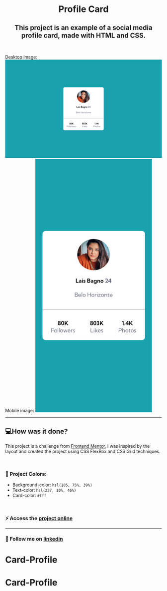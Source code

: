 <h1 align="center"> Profile Card </h1>

<h2 align="center">This project is an example of a social media profile card, made with HTML and CSS.</h2>

<br>

Desktop image:
![project image desktop](./design-readme/image-desktop.png)
Mobile image:
![project image mobile](./design-readme/image-mobile.png)

---
## 💻**How was it done?**
This project is a challenge from [Frontend Mentor](https://www.frontendmentor.io/challenges/profile-card-component-cfArpWshJ), I was inspired by the layout and created the project using CSS FlexBox and CSS Grid techniques.

<br> 

### 🎨 **Project Colors**:
- Background-color: `hsl(185, 75%, 39%)`
- Text-color: `hsl(227, 10%, 46%)`
- Card-color: `#fff`

<br> 

### ⚡ Access the [project online]()

---
### 💎 Follow me on [linkedin](https://www.linkedin.com/in/laisbagno/)


# Card-Profile
# Card-Profile
